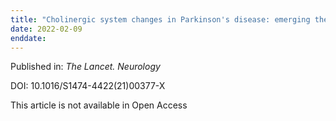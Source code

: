 ```yaml
---
title: "Cholinergic system changes in Parkinson's disease: emerging therapeutic approaches."
date: 2022-02-09
enddate:
---
```


Published in: *The Lancet. Neurology*

DOI: 10.1016/S1474-4422(21)00377-X

This article is not available in Open Access


